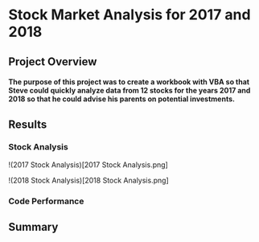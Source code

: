 # Stock Market Analysis for 2017 and 2018

## Project Overview

#### The purpose of this project was to create a workbook with VBA so that Steve could quickly analyze data from 12 stocks for the years 2017 and 2018 so that he could advise his parents on potential investments.

## Results

### Stock Analysis

!(2017 Stock Analysis)[2017 Stock Analysis.png]

!(2018 Stock Analysis)[2018 Stock Analysis.png]

####

### Code Performance

####

## Summary
